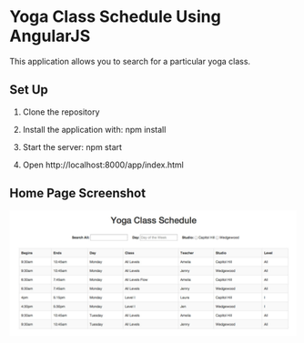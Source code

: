 # Yoga Class Schedule Using AngularJS

This application allows you to search for a particular yoga class.

## Set Up

1) Clone the repository

2) Install the application with: npm install

3) Start the server: npm start

4) Open http://localhost:8000/app/index.html

## Home Page Screenshot

![alt tag](/app/img/yoga-class.jpg)